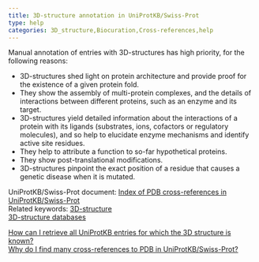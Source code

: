 ```yaml
---
title: 3D-structure annotation in UniProtKB/Swiss-Prot
type: help
categories: 3D_structure,Biocuration,Cross-references,help
---
```


Manual annotation of entries with 3D-structures has high priority, for the following reasons:

-   3D-structures shed light on protein architecture and provide proof for the existence of a given protein fold.
-   They show the assembly of multi-protein complexes, and the details of interactions between different proteins, such as an enzyme and its target.
-   3D-structures yield detailed information about the interactions of a protein with its ligands (substrates, ions, cofactors or regulatory molecules), and so help to elucidate enzyme mechanisms and identify active site residues.
-   They help to attribute a function to so-far hypothetical proteins.
-   They show post-translational modifications.
-   3D-structures pinpoint the exact position of a residue that causes a genetic disease when it is mutated.

UniProtKB/Swiss-Prot document: [Index of PDB cross-references in UniProtKB/Swiss-Prot](https://ftp.ebi.ac.uk/pub/databases/uniprot/current_release/knowledgebase/complete/docs/pdbtosp.txt)  
Related keywords: [3D-structure](https://www.uniprot.org/keywords/KW-0002)  
[3D-structure databases](https://www.uniprot.org/database/?query=category_str:%223D+structure+databases%22)

[How can I retrieve all UniProtKB entries for which the 3D structure is known?](https://www.uniprot.org/help/retrieve_3d)  
[Why do I find many cross-references to PDB in UniProtKB/Swiss-Prot?](https://www.uniprot.org/help/multiple_pdb_xrefs)
